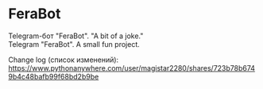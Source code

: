 # FeraBot

Telegram-бот "FeraBot". "A bit of a joke."<BR>
Telegram "FeraBot". A small fun project.

Change log (список изменений): https://www.pythonanywhere.com/user/magistar2280/shares/723b78b6749b4c48bafb99f68bd2b9be
